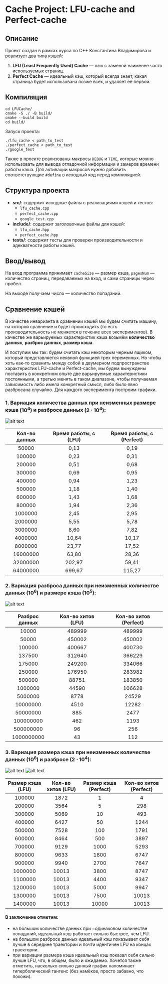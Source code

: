 # Cache Project: LFU-cache and Perfect-cache

## Описание
Проект создан в рамках курса по C++ Константина Владимирова и реализует два типа кэшей:
1. **LFU (Least Frequently Used) Cache** — кэш с заменой наименее часто используемых страниц.
2. **Perfect Cache** — идеальный кэш, который всегда знает, какая страница будет использована позже всех, и удаляет её первой.

## Компиляция
```
cd LFUCache/
cmake -S ./ -B build/
cmake --build build
cd build/
```

Запуск проекта:
```
./lfu_cache < path_to_test
./perfect_cache < path_to_test
./google_test
```

Также в проекте реализованы макросы `DEBUG` и `TIME`, которые можно использовать для вывода отладочной информации и замеров времени работы кэша. Для активации макросов нужно добавить соответствующие `#define` в исходный код перед компиляцией.

## Структура проекта
- **src/**: содержит исходные файлы с реализациями кэшей и тестов:
  - `lfu_cache.cpp`
  - `perfect_cache.cpp`
  - `google_test.cpp`
- **include/**: содержит заголовочные файлы для кэшей:
  - `lfu_cache.hpp`
  - `perfect_cache.hpp`
- **tests/**: содержит тесты для проверки производительности и адекватности работы кэшей.

## Ввод/вывод
На вход программа принимает `cacheSize` — размер кэша, `pagesNum` — количество страниц, передаваемых на вход, и сами страницы через пробел.

На выходе получаем число — количество попаданий.

## Сравнение кэшей
В качестве инварианта в сравнении кэшей мы будем считать машину, на которой сравнение и будет происходить (то есть производительность не меняется в течение всех экспериментов). В качестве же варьируемых характеристик кэша возьмём **количество данных**, **разброс данных**, **размер кэша**. 

И поступим мы так: будем считать кэш некоторым черным ящиком, который представляется неявной функцией трех переменных. Но чтобы хоть как-то сравнить между собой в двумерном подпространстве характеристик LFU-cache и Perfect-cache, мы будем вынуждены поставить в конкретном опыте две варьируемые характеристики постоянными, а третью менять в таком диапазоне, чтобы получаемая зависимость либо имела конкретный смысл, либо было явно разбросана случайно. Для каждого эксперимента построим графики.

### 1. Вариация количества данных при неизменных размере кэша $(10^4)$ и разбросе данных $(2⋅10^4)$:

![alt text](images/1.png)

| **Кол-во данных** | **Время работы, c (LFU)** | **Время работы, c (Perfect)** |
|:-----------------:|:-------------------------:|:-----------------------------:|
| 50000             | 0,13                      | 0,19                          |
| 100000            | 0,23                      | 0,31                          |
| 200000            | 0,51                      | 0,68                          |
| 300000            | 0,69                      | 0,95                          |
| 400000            | 0,94                      | 1,23                          |
| 500000            | 1,18                      | 1,40                          |
| 600000            | 1,43                      | 1,68                          |
| 800000            | 1,94                      | 2,36                          |
| 1000000           | 2,45                      | 2,95                          |
| 2000000           | 5,55                      | 5,78                          |
| 3000000           | 8,60                      | 7,82                          |
| 4000000           | 10,64                     | 10,17                         |
| 8000000           | 23,77                     | 17,52                         |
| 16000000          | 63,80                     | 28,36                         |
| 32000000          | 202,97                    | 59,41                         |
| 64000000          | 699,67                    | 115,27                        |




### 2. Вариация разброса данных при неизменных количестве данных $(10^6)$ и размере кэша $(10^5)$:

![alt text](images/2.png)

| **Разброс данных** | **Кол-во хитов (LFU)** | **Кол-во хитов (Perfect)** |
|:------------------:|:----------------:|:----------------:|
| 10000              | 489999           | 489999           |
| 50000              | 450002           | 450002           |
| 100000             | 400667           | 400730           |
| 137500             | 312640           | 366229           |
| 175000             | 249200           | 334066           |
| 250000             | 176950           | 283982           |
| 500000             | 88751            | 183850           |
| 1000000            | 44590            | 106628           |
| 5000000            | 8778             | 24529            |
| 10000000           | 4510             | 12282            |
| 50000000           | 885              | 2477             |
| 100000000          | 462              | 1193             |
| 500000000          | 96               | 256              |
| 1000000000         | 43               | 112              |

### 3. Вариация размера кэша при неизменных количестве данных $(10^6)$ и разбросе $(2⋅10^4)$:

![alt text](images/3(1).png)
![alt text](images/3(2).png)


| **Размер кэша (LFU)** | **Кол-во хитов (LFU)** | **Размер кэша (Perfect)** | **Кол-во хитов (Perfect)** |
|:---------------------:|:----------------------:|:-------------------------:|:--------------------------:|
| 100000                | 1872                   | 1                         | 4                          |
| 200000                | 3564                   | 5                         | 298                        |
| 300000                | 5069                   | 10                        | 493                        |
| 400000                | 6427                   | 50                        | 1244                       |
| 500000                | 7528                   | 100                       | 1791                       |
| 600000                | 8464                   | 500                       | 3897                       |
| 700000                | 9129                   | 1000                      | 5293                       |
| 800000                | 9633                   | 1800                      | 6747                       |
| 900000                | 9940                   | 2700                      | 7647                       |
| 1000000               | 10013                  | 3800                      | 8747                       |
| 1100000               | 10013                  | 4400                      | 9347                       |
| 1200000               | 10013                  | 5000                      | 9947                       |
| 1300000               | 10013                  | 7500                      | 10013                      |
| 1400000               | 10013                  | 10000                     | 10013                      |


#### В заключение отметим: 
- на большом количестве данных при ~одинаковом количестве попаданий, идеальный кэш работает сильно быстрее, чем LFU.
- на большом разбросе данных идеальный кэш показывает себя лучше в середине траектории и почти идентичен LFU на концах траектории.
- при вариации размера кэша идеальный кэш показал себя сильно лучше LFU, что, в общем, было и ожидаемо. Хочется также отметить, насколько сильно данный график напоминает гиперболический тангенс (без намёков, просто забавно, что похожи).
